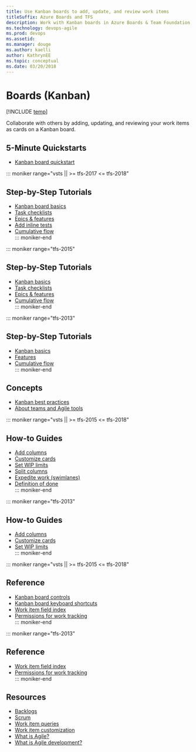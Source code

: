 ```yaml
---
title: Use Kanban boards to add, update, and review work items
titleSuffix: Azure Boards and TFS
description: Work with Kanban boards in Azure Boards & Team Foundation Server   
ms.technology: devops-agile
ms.prod: devops
ms.assetid:  
ms.manager: douge
ms.author: kaelli
author: KathrynEE
ms.topic: conceptual
ms.date: 03/20/2018
---
```


# Boards (Kanban)

[!INCLUDE [temp](../_shared/version-vsts-tfs-all-versions.md)]  

Collaborate with others by adding, updating, and reviewing your work items as cards on a Kanban board. 


## 5-Minute Quickstarts  

- [Kanban board quickstart](kanban-quickstart.md)  


::: moniker range="vsts || >= tfs-2017 <= tfs-2018"

## Step-by-Step Tutorials

- [Kanban board basics](kanban-basics.md)
- [Task checklists](add-task-checklists.md)
- [Epics & features](kanban-epics-features-stories.md)
- [Add inline tests](add-run-update-tests.md)
- [Cumulative flow](../../report/dashboards/cumulative-flow.md?toc=/azure/devops/boards/boards/toc.json&bc=/azure/devops/boards/boards/breadcrumb/toc.json)  
::: moniker-end

::: moniker range="tfs-2015"
## Step-by-Step Tutorials

- [Kanban basics](kanban-basics.md)
- [Task checklists](add-task-checklists.md)
- [Epics & features](kanban-epics-features-stories.md)
- [Cumulative flow](../../report/dashboards/cumulative-flow.md?toc=/azure/devops/boards/boards/toc.json&bc=/azure/devops/boards/boards/breadcrumb/toc.json)  
::: moniker-end

::: moniker range="tfs-2013"
## Step-by-Step Tutorials

- [Kanban basics](kanban-basics.md)
- [Features](kanban-epics-features-stories.md)
- [Cumulative flow](../../report/dashboards/cumulative-flow.md?toc=/azure/devops/boards/boards/toc.json&bc=/azure/devops/boards/boards/breadcrumb/toc.json)  
::: moniker-end

## Concepts 
      
- [Kanban best practices](best-practices-kanban.md)      
- [About teams and Agile tools](../../organizations/settings/about-teams-and-settings.md?toc=/azure/devops/boards/boards/toc.json&bc=/azure/devops/boards/boards/breadcrumb/toc.json)  



::: moniker range="vsts || >= tfs-2015 <= tfs-2018"

## How-to Guides

- [Add columns](add-columns.md) 
- [Customize cards](../../boards/boards/customize-cards.md?toc=/azure/devops/boards/boards/toc.json&bc=/azure/devops/boards/boards/breadcrumb/toc.json)    
- [Set WIP limits](wip-limits.md)  
- [Split columns](split-columns.md)  
- [Expedite work (swimlanes)](expedite-work.md)  
- [Definition of done](definition-of-done.md)  
::: moniker-end  

::: moniker range="tfs-2013"

## How-to Guides

- [Add columns](add-columns.md) 
- [Customize cards](../../boards/boards/customize-cards.md?toc=/azure/devops/boards/boards/toc.json&bc=/azure/devops/boards/boards/breadcrumb/toc.json)    
- [Set WIP limits](wip-limits.md)  
::: moniker-end  

::: moniker range="vsts || >= tfs-2015 <= tfs-2018"
## Reference   

- [Kanban board controls](kanban-board-controls.md) 
- [Kanban board keyboard shortcuts](kanban-board-keyboard-shortcuts.md) 
- [Work item field index](../work-items/guidance/work-item-field.md?toc=/azure/devops/boards/boards/toc.json&bc=/azure/devops/boards/boards/breadcrumb/toc.json) 
- [Permissions for work tracking](../../organizations/security/permissions-access-work-tracking.md?toc=/azure/devops/boards/boards/toc.json&bc=/azure/devops/boards/boards/breadcrumb/toc.json)      
::: moniker-end  
  
::: moniker range="tfs-2013"
## Reference   

- [Work item field index](../work-items/guidance/work-item-field.md?toc=/azure/devops/boards/boards/toc.json&bc=/azure/devops/boards/boards/breadcrumb/toc.json) 
- [Permissions for work tracking](../../organizations/security/permissions-access-work-tracking.md?toc=/azure/devops/boards/boards/toc.json&bc=/azure/devops/boards/boards/breadcrumb/toc.json)      
::: moniker-end  

## Resources 

- [Backlogs](../backlogs/index.md)
- [Scrum](../sprints/index.md)
- [Work item queries](../queries/index.md)
- [Work item customization](../../reference/index.md) 
- [What is Agile?](/azure/devops/learn/agile/what-is-agile)   
- [What is Agile development?](/azure/devops/learn/agile/what-is-agile-development)  


<!--- 
Add Q&A about Can I add another Kanban board? 
--> 
